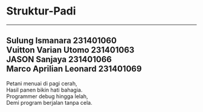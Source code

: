 # Struktur-Padi
---
Sulung Ismanara	        231401060 <br>
Vuitton Varian Utomo	  231401063 <br>
JASON Sanjaya          	231401066 <br>
Marco Aprilian Leonard	231401069 <br>
---
Petani menuai di pagi cerah,      <br>
Hasil panen bikin hati bahagia.   <br>
Programmer debug hingga lelah,    <br>
Demi program berjalan tanpa cela. <br>
